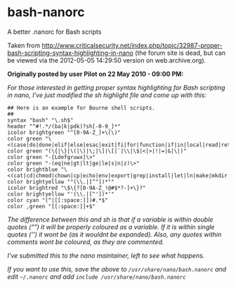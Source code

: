 # bash-nanorc
A better .nanorc for Bash scripts

Taken from http://www.criticalsecurity.net/index.php/topic/32987-proper-bash-scripting-syntax-highlighting-in-nano (the forum site is dead, but can be viewed via the 2012-05-05 14:29:50 version on web.archive.org).

**Originally posted by user Pilot on 22 May 2010 - 09:00 PM:**

*For those interested in getting proper syntax highlighting for Bash scripting in nano, I've just modified the sh highlight file and come up with this:*

```
## Here is an example for Bourne shell scripts.
##
syntax "bash" "\.sh$"
header "^#!.*/(ba|k|pdk)?sh[-0-9_]*"
icolor brightgreen "^[0-9A-Z_]+\(\)"
color green "\<(case|do|done|elif|else|esac|exit|fi|for|function|if|in|local|read|return|select|shift|then|time|until|while)\>"
color green "(\{|\}|\(|\)|\;|\]|\[|`|\\|\$|<|>|!|=|&|\|)"
color green "-[Ldefgruwx]\>"
color green "-(eq|ne|gt|lt|ge|le|s|n|z)\>"
color brightblue "\<(cat|cd|chmod|chown|cp|echo|env|export|grep|install|let|ln|make|mkdir|mv|rm|sed|set|tar|touch|umask|unset)\>"
color brightyellow ""(\\.|[^"])*""
icolor brightred "\$\{?[0-9A-Z_!@#$*?-]+\}?"
color brightyellow "'(\\.|[^'])*'"
color cyan "(^|[[:space:]])#.*$"
color ,green "[[:space:]]+$"
```

*The difference between this and sh is that if a variable is within double quotes ("") it will be properly coloured as a variable. If it is within single quotes ('') it wont be (as it wouldnt be expanded). Also, any quotes within comments wont be coloured, as they are commented.*

*I've submitted this to the nano maintainer, left to see what happens.*

*If you want to use this, save the above to ```/usr/share/nano/bash.nanorc``` and edit ```~/.nanorc``` and add ```include /usr/share/nano/bash.nanorc```*
